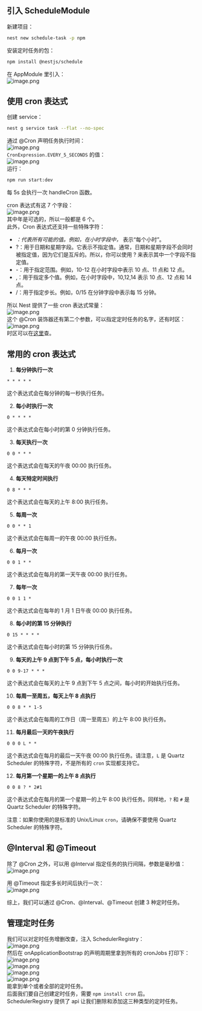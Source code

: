## 引入 ScheduleModule
新建项目：
```bash
nest new schedule-task -p npm
```
安装定时任务的包：
```bash
npm install @nestjs/schedule
```
在 AppModule 里引入：<br />![image.png](https://cdn.nlark.com/yuque/0/2024/png/21596389/1708428816393-565b6f34-428f-4f93-b464-ca1fcd9aea26.png#averageHue=%23322d29&clientId=u374c54f4-3782-4&from=paste&height=271&id=uff7fcea1&originHeight=525&originWidth=1055&originalType=binary&ratio=1.25&rotation=0&showTitle=false&size=97829&status=done&style=none&taskId=u5a737b5f-71eb-424d-88c1-9baed481ecf&title=&width=544)

## 使用 cron 表达式
创建 service：
```bash
nest g service task --flat --no-spec
```
通过 @Cron 声明任务执行时间：<br />![image.png](https://cdn.nlark.com/yuque/0/2024/png/21596389/1708432121349-03cf8ee2-bba2-48bd-a63d-5aefff1a23f4.png#averageHue=%232f2c29&clientId=u374c54f4-3782-4&from=paste&height=284&id=u7adbea87&originHeight=481&originWidth=1176&originalType=binary&ratio=1.25&rotation=0&showTitle=false&size=79806&status=done&style=none&taskId=u40798f7d-eddb-4916-88b6-d71dcf24a6b&title=&width=693.7999877929688)<br />`CronExpression.EVERY_5_SECONDS` 的值：<br />![image.png](https://cdn.nlark.com/yuque/0/2024/png/21596389/1708432175493-18d4289a-176e-48bf-9f04-9fd2bbf2bba4.png#averageHue=%232d2a28&clientId=u374c54f4-3782-4&from=paste&height=85&id=ClMwK&originHeight=106&originWidth=1178&originalType=binary&ratio=1.25&rotation=0&showTitle=false&size=26013&status=done&style=none&taskId=u16d0811e-8c03-4fcf-ac44-7f81a4f7b87&title=&width=942.4)<br />运行：
```bash
npm run start:dev
```
每 5s 会执行一次 handleCron 函数。

cron 表达式有这 7 个字段：<br />![image.png](https://cdn.nlark.com/yuque/0/2023/png/21596389/1693658167732-426e9a11-f437-4293-a944-838e58e6a0d4.png#averageHue=%23faf9f8&clientId=u03d9fd93-d982-4&from=paste&height=323&id=u471cfd05&originHeight=646&originWidth=1300&originalType=binary&ratio=2&rotation=0&showTitle=false&size=346730&status=done&style=none&taskId=ufa936c29-a672-4d1c-a4b2-63c4ba5e84c&title=&width=650)<br />其中年是可选的，所以一般都是 6 个。<br />此外，Cron 表达式还支持一些特殊字符：

- *：代表所有可能的值。例如，在小时字段中，* 表示“每个小时”。
- ?：用于日期和星期字段。它表示不指定值。通常，日期和星期字段不会同时被指定值，因为它们是互斥的。所以，你可以使用 ? 来表示其中一个字段不指定值。
- -：用于指定范围。例如，10-12 在小时字段中表示 10 点、11 点和 12 点。
- ,：用于指定多个值。例如，在小时字段中，10,12,14 表示 10 点、12 点和 14 点。
- /：用于指定步长。例如，0/15 在分钟字段中表示每 15 分钟。

所以 Nest 提供了一些 cron 表达式常量：<br />![image.png](https://cdn.nlark.com/yuque/0/2023/png/21596389/1693659482386-2425a763-b1f8-41e2-8282-ac4716c93f47.png#averageHue=%2346553f&clientId=ub5e9f707-ac9e-4&from=paste&height=263&id=u949e9d51&originHeight=526&originWidth=1298&originalType=binary&ratio=2&rotation=0&showTitle=false&size=104261&status=done&style=none&taskId=u1ace797c-1a91-42cf-8a5c-061a2c6ffb1&title=&width=649)<br />这个 @Cron 装饰器还有第二个参数，可以指定定时任务的名字，还有时区：<br />![image.png](https://cdn.nlark.com/yuque/0/2024/png/21596389/1708679972734-2be24cae-2d7d-44d0-b73a-134a4cd9a3d1.png#averageHue=%23312d29&clientId=u9adb5288-750b-4&from=paste&height=259&id=u140971d4&originHeight=324&originWidth=557&originalType=binary&ratio=1.25&rotation=0&showTitle=false&size=35801&status=done&style=none&taskId=u10c4dfe5-f9b3-4012-82ab-ca8c7e64787&title=&width=445.6)<br />时区可以在[这里](https://link.juejin.cn/?target=https%3A%2F%2Fmomentjs.com%2Ftimezone%2F)查。

## 常用的 cron 表达式

1.  **每分钟执行一次** 
```
* * * * *
```
这个表达式会在每分钟的每一秒执行任务。 

2.  **每小时执行一次** 
```
0 * * * *
```
这个表达式会在每小时的第 0 分钟执行任务。 

3.  **每天执行一次** 
```
0 0 * * *
```
这个表达式会在每天的午夜 00:00 执行任务。 

4.  **每天特定时间执行** 
```
0 8 * * *
```
这个表达式会在每天的上午 8:00 执行任务。 

5.  **每周一次** 
```
0 0 * * 1
```
这个表达式会在每周一的午夜 00:00 执行任务。 

6.  **每月一次** 
```
0 0 1 * *
```
这个表达式会在每月的第一天午夜 00:00 执行任务。 

7.  **每年一次** 
```
0 0 1 1 *
```
这个表达式会在每年的 1 月 1 日午夜 00:00 执行任务。 

8.  **每小时的第 15 分钟执行** 
```
0 15 * * * *
```
这个表达式会在每小时的第 15 分钟执行任务。 

9.  **每天的上午 9 点到下午 5 点，每小时执行一次** 
```
0 0 9-17 * * *
```
这个表达式会在每天的上午 9 点到下午 5 点之间，每小时的开始执行任务。 

10.  **每周一至周五，每天上午 8 点执行** 
```
0 0 8 * * 1-5
```
这个表达式会在每周的工作日（周一至周五）的上午 8:00 执行任务。 

11.  **每月最后一天的午夜执行** 
```
0 0 0 L * *
```
这个表达式会在每月的最后一天午夜 00:00 执行任务。请注意，`L` 是 Quartz Scheduler 的特殊字符，不是所有的 `cron` 实现都支持它。 

12.  **每月第一个星期一的上午 8 点执行** 
```
0 0 8 ? * 2#1
```
这个表达式会在每月的第一个星期一的上午 8:00 执行任务。同样地，`?` 和 `#` 是 Quartz Scheduler 的特殊字符。 

注意：如果你使用的是标准的 Unix/Linux `cron`，请确保不要使用 Quartz Scheduler 的特殊字符。


## @Interval 和 @Timeout
除了 @Cron 之外，可以用 @Interval 指定任务的执行间隔，参数是毫秒值：<br />![image.png](https://cdn.nlark.com/yuque/0/2023/png/21596389/1693659581809-cf03f411-1b67-4a6d-8c84-30ee32705be2.png#averageHue=%23312f2c&clientId=ub5e9f707-ac9e-4&from=paste&height=97&id=u8369a213&originHeight=194&originWidth=472&originalType=binary&ratio=2&rotation=0&showTitle=false&size=21395&status=done&style=none&taskId=u87ece6ee-90cb-4cbe-82f6-6ff5652a328&title=&width=236)

用 @Timeout 指定多长时间后执行一次：<br />![image.png](https://cdn.nlark.com/yuque/0/2023/png/21596389/1693659625102-194203c4-a386-40ec-b341-10bec7d9e81a.png#averageHue=%23312f2c&clientId=ub5e9f707-ac9e-4&from=paste&height=97&id=uf94c1668&originHeight=194&originWidth=468&originalType=binary&ratio=2&rotation=0&showTitle=false&size=22032&status=done&style=none&taskId=ud2be760d-2915-47fe-8e6b-c02ed2ce63a&title=&width=234)

综上，我们可以通过 @Cron、@Interval、@Timeout 创建 3 种定时任务。


## 管理定时任务
我们可以对定时任务增删改查，注入 SchedulerRegistry：<br />![image.png](https://cdn.nlark.com/yuque/0/2024/png/21596389/1708681399221-8d0517ae-0b6f-4df0-b986-f6e6bdaf5948.png#averageHue=%23312e2a&clientId=u8e32aced-1918-4&from=paste&height=62&id=u012ddee9&originHeight=78&originWidth=668&originalType=binary&ratio=1.25&rotation=0&showTitle=false&size=14249&status=done&style=none&taskId=ueb31ffe5-14a7-4ec5-a5dc-bcf793007ec&title=&width=534.4)<br />然后在 onApplicationBootstrap 的声明周期里拿到所有的 cronJobs 打印下：<br />![image.png](https://cdn.nlark.com/yuque/0/2023/png/21596389/1693703122473-a951f40e-bfd1-46c3-9aa3-2bcc99adce46.png#averageHue=%2334312d&clientId=ub3b9e1ce-b27a-4&from=paste&height=94&id=u10baf0a6&originHeight=188&originWidth=1142&originalType=binary&ratio=2&rotation=0&showTitle=false&size=47085&status=done&style=none&taskId=u406c06da-ef99-48f1-9e7a-7faaad8c257&title=&width=571)<br />![image.png](https://cdn.nlark.com/yuque/0/2023/png/21596389/1693703095923-e268143d-84e6-4b79-9c9c-5fe80d42c22d.png#averageHue=%23303030&clientId=ub3b9e1ce-b27a-4&from=paste&height=697&id=u36246100&originHeight=1394&originWidth=710&originalType=binary&ratio=2&rotation=0&showTitle=false&size=179119&status=done&style=none&taskId=ua6fd226e-aa51-409a-a983-6620111d593&title=&width=355)<br />![image.png](https://cdn.nlark.com/yuque/0/2023/png/21596389/1693702892298-ed104988-3f60-43a5-a888-5066a80d4361.png#averageHue=%2335322d&clientId=ub3b9e1ce-b27a-4&from=paste&height=144&id=ucfd406b8&originHeight=288&originWidth=1146&originalType=binary&ratio=2&rotation=0&showTitle=false&size=84636&status=done&style=none&taskId=u784574d6-00c1-4527-b4ce-94223a01354&title=&width=573)<br />![image.png](https://cdn.nlark.com/yuque/0/2023/png/21596389/1693702877481-ab36a2c3-dd6e-4fe8-b059-5c675dec76ce.png#averageHue=%23323231&clientId=ub3b9e1ce-b27a-4&from=paste&height=349&id=ue90cf380&originHeight=842&originWidth=610&originalType=binary&ratio=2&rotation=0&showTitle=false&size=117353&status=done&style=none&taskId=ucc1d65b5-599e-4f64-aef9-d59d9ad8c86&title=&width=253)<br />能拿到单个或者全部的定时任务。<br />后面我们要自己创建定时任务，需要 `npm install cron` 后。<br />SchedulerRegistry 提供了 api 让我们删除和添加这三种类型的定时任务。
